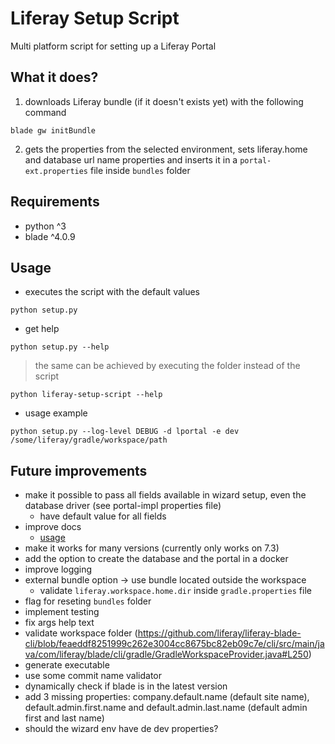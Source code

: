 # Liferay Setup Script
Multi platform script for setting up a Liferay Portal

## What it does?
1. downloads Liferay bundle (if it doesn't exists yet) with the following command
```shell
blade gw initBundle
```
2. gets the properties from the selected environment, sets liferay.home and database url name properties and inserts it in a `portal-ext.properties` file inside `bundles` folder

## Requirements
- python ^3
- blade ^4.0.9 

## Usage
- executes the script with the default values
```shell
python setup.py
```
- get help
```shell
python setup.py --help
```
> the same can be achieved by executing the folder instead of the script
```shell
python liferay-setup-script --help
```
- usage example
```shell
python setup.py --log-level DEBUG -d lportal -e dev /some/liferay/gradle/workspace/path
```

## Future improvements
- make it possible to pass all fields available in wizard setup, even the database driver (see portal-impl properties file)
  - have default value for all fields
- improve docs
  - [usage](#usage)
- make it works for many versions (currently only works on 7.3)
- add the option to create the database and the portal in a docker
- improve logging
- external bundle option -> use bundle located outside the workspace
    - validate `liferay.workspace.home.dir` inside `gradle.properties` file
- flag for reseting `bundles` folder
- implement testing
- fix args help text
- validate workspace folder (https://github.com/liferay/liferay-blade-cli/blob/feaeddf8251999c262e3004cc8675bc82eb09c7e/cli/src/main/java/com/liferay/blade/cli/gradle/GradleWorkspaceProvider.java#L250)
- generate executable
- use some commit name validator
- dynamically check if blade is in the latest version
- add 3 missing properties: company.default.name (default site name), default.admin.first.name and default.admin.last.name (default admin first and last name)
- should the wizard env have de dev properties?
